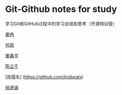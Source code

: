 # Git-Github notes for study
学习Git和GitHub过程中的学习总结和思考（开源特训营）

[姜冉](https://github.com/Jericaran)

[何政](https://github.com/theManToBe)

[姜鑫宇](https://github.com/withjiang)

[陈立千](https://github.com/CharlesianMotion)

[庞蕴名] (https://github.com/bigbeats)

[徐道诚](https://github.com/xdc0527)
